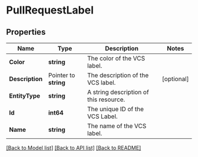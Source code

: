 # PullRequestLabel

## Properties

Name | Type | Description | Notes
------------ | ------------- | ------------- | -------------
**Color** | **string** | The color of the VCS label. | 
**Description** | Pointer to **string** | The description of the VCS label. | [optional] 
**EntityType** | **string** | A string description of this resource. | 
**Id** | **int64** | The unique ID of the VCS Label. | 
**Name** | **string** | The name of the VCS label. | 

[[Back to Model list]](../README.md#documentation-for-models) [[Back to API list]](../README.md#documentation-for-api-endpoints) [[Back to README]](../README.md)



